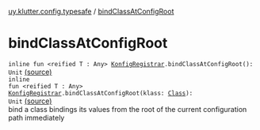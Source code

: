 [uy.klutter.config.typesafe](index.md) / [bindClassAtConfigRoot](.)


# bindClassAtConfigRoot
<code>inline fun <reified T : Any> [KonfigRegistrar](-konfig-registrar/index.md).bindClassAtConfigRoot(): Unit</code> [(source)](https://github.com/kohesive/klutter/blob/master/config-typesafe-jdk6/src/main/kotlin/uy/klutter/config/typesafe/InjektConfig.kt#L95)<br/><code>inline fun <reified T : Any> [KonfigRegistrar](-konfig-registrar/index.md).bindClassAtConfigRoot(klass: [Class](http://docs.oracle.com/javase/6/docs/api/java/lang/Class.html)<T>): Unit</code> [(source)](https://github.com/kohesive/klutter/blob/master/config-typesafe-jdk6/src/main/kotlin/uy/klutter/config/typesafe/InjektConfig.kt#L102)<br/>
bind a class bindings its values from the root of the current configuration path immediately


